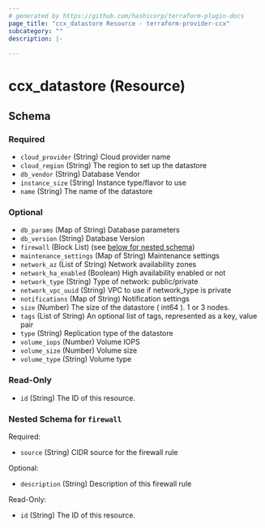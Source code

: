 ```yaml
---
# generated by https://github.com/hashicorp/terraform-plugin-docs
page_title: "ccx_datastore Resource - terraform-provider-ccx"
subcategory: ""
description: |-
  
---
```


# ccx_datastore (Resource)





<!-- schema generated by tfplugindocs -->
## Schema

### Required

- `cloud_provider` (String) Cloud provider name
- `cloud_region` (String) The region to set up the datastore
- `db_vendor` (String) Database Vendor
- `instance_size` (String) Instance type/flavor to use
- `name` (String) The name of the datastore

### Optional

- `db_params` (Map of String) Database parameters
- `db_version` (String) Database Version
- `firewall` (Block List) (see [below for nested schema](#nestedblock--firewall))
- `maintenance_settings` (Map of String) Maintenance settings
- `network_az` (List of String) Network availability zones
- `network_ha_enabled` (Boolean) High availability enabled or not
- `network_type` (String) Type of network: public/private
- `network_vpc_uuid` (String) VPC to use if network_type is private
- `notifications` (Map of String) Notification settings
- `size` (Number) The size of the datastore ( int64 ). 1 or 3 nodes.
- `tags` (List of String) An optional list of tags, represented as a key, value pair
- `type` (String) Replication type of the datastore
- `volume_iops` (Number) Volume IOPS
- `volume_size` (Number) Volume size
- `volume_type` (String) Volume type

### Read-Only

- `id` (String) The ID of this resource.

<a id="nestedblock--firewall"></a>
### Nested Schema for `firewall`

Required:

- `source` (String) CIDR source for the firewall rule

Optional:

- `description` (String) Description of this firewall rule

Read-Only:

- `id` (String) The ID of this resource.


